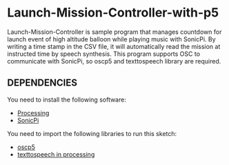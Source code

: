 # Launch-Mission-Controller-with-p5

Launch-Mission-Controller is sample program that manages countdown for launch event of high altitude balloon while playing music with SonicPi. By writing a time stamp in the CSV file, it will automatically read the mission at instructed time by speech synthesis. This program supports OSC to communicate with SonicPi, so oscp5 and texttospeech library are required.


## DEPENDENCIES

You need to install the following software:

- [Processing](https://processing.org/)
- [SonicPi](http://sonic-pi.net/)

You need to import the following libraries to run this sketch:

- [oscp5](https://github.com/sojamo/oscp5)
- [texttospeech in processing](http://www.frontiernerds.com/text-to-speech-in-processing)

